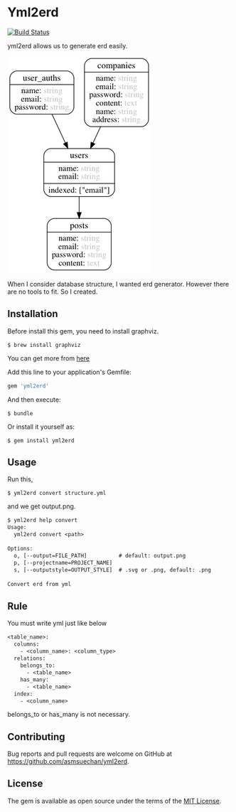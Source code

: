 # Yml2erd
[![Build Status](https://travis-ci.org/asmsuechan/yml2erd.svg?branch=master)](https://travis-ci.org/asmsuechan/yml2erd)

yml2erd allows us to generate erd easily.

![output_image](https://raw.githubusercontent.com/asmsuechan/asmsuechan.github.io/master/images/image.png)

When I consider database structure, I wanted erd generator. However there are no tools to fit. So I created.

## Installation
Before install this gem, you need to install graphviz.

```
$ brew install graphviz
```

You can get more from [here](http://www.graphviz.org/Download..php)

Add this line to your application's Gemfile:

```ruby
gem 'yml2erd'
```

And then execute:

    $ bundle

Or install it yourself as:

    $ gem install yml2erd

## Usage
Run this,
```
$ yml2erd convert structure.yml
```
and we get output.png.

```
$ yml2erd help convert
Usage:
  yml2erd convert <path>

Options:
  o, [--output=FILE_PATH]          # default: output.png
  p, [--projectname=PROJECT_NAME]
  s, [--outputstyle=OUTPUT_STYLE]  # .svg or .png, default: .png

Convert erd from yml
```

## Rule
You must write yml just like below

```
<table_name>:
  columns:
    - <column_name>: <column_type>
  relations:
    belongs_to:
      - <table_name>
    has_many:
      - <table_name>
  index:
    - <column_name>
```

belongs_to or has_many is not necessary.

## Contributing

Bug reports and pull requests are welcome on GitHub at https://github.com/asmsuechan/yml2erd.


## License

The gem is available as open source under the terms of the [MIT License](http://opensource.org/licenses/MIT).
